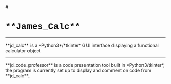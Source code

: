<dl>
# <h1 style="font-family:Courier;size:40px;">**James_Calc**</h1>
</dl>
<hr>
**jd_calc** is a *Python3*/*tkinter* GUI interface displaying a functional calculator object</br><hr>
**jd_code_professor** is a code presentation tool built in *Python3/tkinter*, the program is currently set up to display and comment on code from **jd_calc**. 
